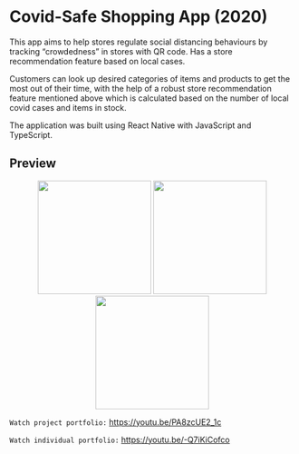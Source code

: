 # Covid-Safe Shopping App (2020)
This app aims to help stores regulate social distancing behaviours by tracking “crowdedness” in stores with QR code. Has a store recommendation feature based on local cases. 

Customers can look up desired categories of items and products to get the most out of their time, with the help of a robust store recommendation feature mentioned above which is calculated based on the number of local covid cases and items in stock.  

The application was built using React Native with JavaScript and TypeScript. 

## Preview

<p align="center">
  <img width="200" src="https://user-images.githubusercontent.com/50122869/152749595-8e211ec1-5598-4768-8bc2-474b53790dd2.jpg">
  <img width="200" src="https://user-images.githubusercontent.com/50122869/152749608-9a515253-cbe3-48d4-95c0-901735591d3d.jpg">
  <img width="200" src="https://user-images.githubusercontent.com/50122869/152752048-05c9fcca-8540-4d06-9de4-9b08ac2062bd.jpg">
</p>

`Watch project portfolio:` https://youtu.be/PA8zcUE2_1c

`Watch individual portfolio:` https://youtu.be/-Q7iKiCofco
